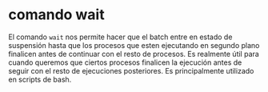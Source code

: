 # comando wait

El comando `wait` nos permite hacer que el batch entre en estado de suspensión hasta que los procesos que esten ejecutando en segundo plano finalicen antes de continuar con el resto de procesos. Es realmente útil para cuando queremos que ciertos procesos finalicen la ejecución antes de seguir con el resto de ejecuciones posteriores. Es principalmente utilizado en scripts de bash.
